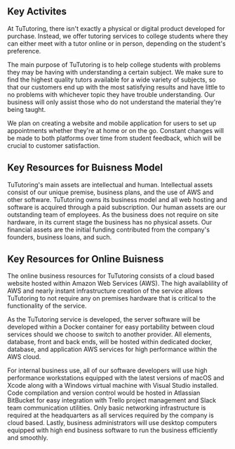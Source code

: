 ## Key Activites
At TuTutoring, there isn't exactly a physical or digital product developed for purchase. Instead, we offer tutoring services to college students where they can either meet with a tutor online or in person, depending on the student's preference.

The main purpose of TuTutoring is to help college students with problems they may be having with understanding a certain subject. We make sure to find the highest quality tutors available for a wide variety of subjects, so that our customers end up with the most satisfying results and have little to no problems with whichever topic they have trouble understanding. Our business will only assist those who do not understand the material they're being taught.

We plan on creating a website and mobile application for users to set up appointments whether they're at home or on the go. Constant changes will be made to both platforms over time from student feedback, which will be crucial to customer satisfaction.

## Key Resources for Buisness Model 
TuTutoring's main assets are intellectual and human. Intellectual assets consist of our unique premise, business plans, and the use of AWS and other software. TuTutoring owns its business model and all web hosting and software is acquired through a paid subscription. Our human assets are our outstanding team of employees. As the business does not require on site hardware, in its current stage the business has no physical assets. Our financial assets are the initial funding contributed from the company's founders, business loans, and such.


## Key Resources for Online Buisness 
The online business resources for TuTutoring consists of a cloud based website hosted within Amazon Web Services (AWS). The high availablility of AWS and nearly instant infrastructure creation of the service allows TuTutoring to not require any on premises hardware that is critical to the functionality of the service.

As the TuTutoring service is developed, the server software will be developed within a Docker container for easy portability between cloud services should we choose to switch to another provider. All elements, database, front and back ends, will be hosted within dedicated docker, database, and application AWS services for high performance within the AWS cloud.

For internal business use, all of our software developers will use high performance workstations equipped with the latest versions of macOS and Xcode along with a Windows virtual machine with Visual Studio installed. Code compilation and version control would be hosted in Atlassian BitBucket for easy integration with Trello project management and Slack team communication utilities. Only basic networking infrastructure is required at the headquarters as all services required by the company is cloud based. Lastly, business administrators will use desktop computers equipped with high end business software to run the business efficiently and smoothly.
